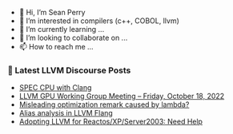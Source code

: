 - 👋 Hi, I’m Sean Perry
- 👀 I’m interested in compilers (c++, COBOL, llvm)
- 🌱 I’m currently learning ...
- 💞️ I’m looking to collaborate on ...
- 📫 How to reach me ...

<!---
s66perry/s66perry is a ✨ special ✨ repository because its `README.md` (this file) appears on your GitHub profile.
You can click the Preview link to take a look at your changes.
--->
### 📕 Latest LLVM Discourse Posts

<!-- DISCOURSE-LLVM:START -->
- [SPEC CPU with Clang](https://discourse.llvm.org/t/spec-cpu-with-clang/66039#post_1)
- [LLVM GPU Working Group Meeting – Friday, October 18, 2022](https://discourse.llvm.org/t/llvm-gpu-working-group-meeting-friday-october-18-2022/66038#post_1)
- [Misleading optimization remark caused by lambda?](https://discourse.llvm.org/t/misleading-optimization-remark-caused-by-lambda/65808#post_6)
- [Alias analysis in LLVM Flang](https://discourse.llvm.org/t/alias-analysis-in-llvm-flang/62639?page=2#post_26)
- [Adopting LLVM for Reactos/XP/Server2003: Need Help](https://discourse.llvm.org/t/adopting-llvm-for-reactos-xp-server2003-need-help/66037#post_2)
<!-- DISCOURSE-LLVM:END -->
